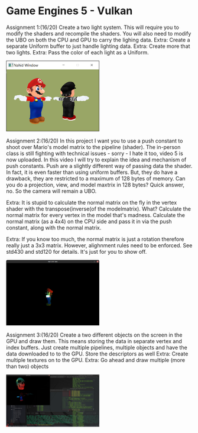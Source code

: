 <h1>Game Engines 5 - Vulkan</h1>

Assignment 1:(16/20)
Create a two light system. This will require you to modify the shaders and recompile the shaders. You will also need to modify the UBO on both the CPU and GPU to carry the lighing data.
Extra: Create a separate Uniform buffer to just handle lighting data.
Extra: Create more that two lights.
Extra: Pass the color of each light as a Uniform.


<img src="images/Capture.PNG" width="50%"></img> 

Assignment 2:(16/20)
In this project I want you to use a push constant to shoot over Mario's model matrix to the pipeline (shader). The in-person class is still fighting with technical issues - sorry - I hate it too, video 5 is now uploaded. In this video I will try to explain the idea and mechanism of push constants.
Push are a slightly different way of passing data the shader. In fact, it is even faster than using uniform buffers. But, they do have a drawback, they are restricted to a maximum of 128 bytes of memory. Can you do a projection, view, and model maxtrix in 128 bytes? Quick answer, no. So the camera will remain a UBO.

Extra: It is stupid to calculate the normal matrix on the fly in the vertex shader with the transpose(inverse(of the modelmatrix). What? Calculate the normal matrix for every vertex in the model that's madness. Calculate the normal matrix (as a 4x4) on the CPU side and pass it in via the push constant, along with the normal matrix.

Extra: If you know too much, the normal matrix is just a rotation therefore really just a 3x3 matrix. However, alighnment rules need to be enforced. See std430 and std120 for details. It's just for you to show off.


<img src="images/Screenshot from 2022-11-04 17-11-45.png" width="50%"></img> 

Assignment 3:(16/20)
Create a two different objects on the screen in the GPU and draw them. This means storing the data in separate vertex and index buffers.
Just create multiple pipelines, multiple objects and have the data downloaded to to the GPU. Store the descriptors as well
Extra: Create multiple textures on to the GPU.
Extra: Go ahead and draw multiple (more than two) objects



<img src="images/Screenshot from 2022-11-04 17-13-10.png" width="50%"></img> 
